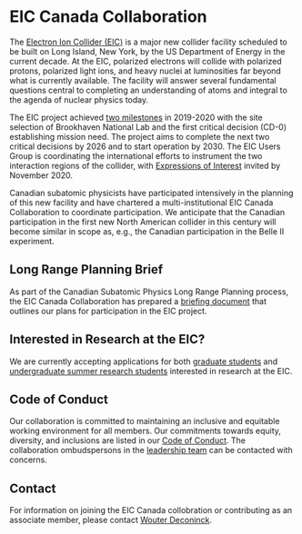# EIC Canada Collaboration

The [Electron Ion Collider (EIC)](https://www.bnl.gov/eic/) is a major new collider facility scheduled to be built on Long Island, New York, by the US Department of Energy in the current decade. At the EIC, polarized electrons will collide with polarized protons, polarized light ions, and heavy nuclei at luminosities far beyond what is currently available. The facility will answer several fundamental questions central to completing an understanding of atoms and integral to the agenda of nuclear physics today.

The EIC project achieved [two milestones](https://www.bnl.gov/newsroom/news.php?a=116998) in 2019-2020 with the site selection of Brookhaven National Lab and the first critical decision (CD-0) establishing mission need. The project aims to complete the next two critical decisions by 2026 and to start operation by 2030. The EIC Users Group is coordinating the international efforts to instrument the two interaction regions of the collider, with [Expressions of Interest](https://www.bnl.gov/eic/EOI.php) invited by November 2020.

Canadian subatomic physicists have participated intensively in the planning of this new facility and have chartered a multi-institutional EIC Canada Collaboration to coordinate participation. We anticipate that the Canadian participation in the first new North American collider in this century will become similar in scope as, e.g., the Canadian participation in the Belle II experiment.

## Long Range Planning Brief

As part of the Canadian Subatomic Physics Long Range Planning process, the EIC Canada Collaboration has prepared a [briefing document](assets/docs/2020_SAP_LRP_EIC_Canada_Brief.pdf) that outlines our plans for participation in the EIC project.

## Interested in Research at the EIC?

We are currently accepting applications for both [graduate students](graduate-research/index.md) and [undergraduate summer research students](undergraduate-research/index.md) interested in research at the EIC.

## Code of Conduct

Our collaboration is committed to maintaining an inclusive and equitable working environment for all members. Our commitments towards equity, diversity, and inclusions are listed in our [Code of Conduct](codeofconduct.md). The collaboration ombudspersons in the [leadership team](leadership.md) can be contacted with concerns.

## Contact

For information on joining the EIC Canada collobration or contributing as an associate member, please contact [Wouter Deconinck](mailto:wouter.deconinck@umanitoba.ca).
